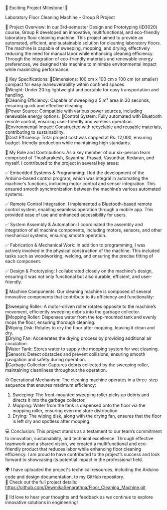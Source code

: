 🚀 Exciting Project Milestone! 🚀

Laboratory Floor Cleaning Machine – Group R Project

🧼 Project Overview:
In our 3rd-semester Design and Prototyping (ID3020) course, Group R developed an innovative, multifunctional, and eco-friendly laboratory floor cleaning machine. This project aimed to provide an automated, efficient, and sustainable solution for cleaning laboratory floors. The machine is capable of sweeping, mopping, and drying, effectively reducing the need for manual labor while enhancing cleaning efficiency. Through the integration of eco-friendly materials and renewable energy preferences, we designed this machine to minimize environmental impact while maximizing performance. 

🧹 Key Specifications:
  🔹Dimensions: 100 cm x 100 cm x 100 cm (or smaller) compact for easy maneuverability within confined spaces.  
  🔹Weight: Under 20 kg lightweight and portable for easy transportation and handling.  
  🔹Cleaning Efficiency: Capable of sweeping a 5 m² area in 30 seconds, ensuring quick and effective cleaning.  
  🔹Power Source: Compatible with various power sources, including renewable energy options. 
  🔹Control System: Fully automated with Bluetooth remote control, ensuring user-friendly and wireless operation.  
  🔹Environmental Impact: Constructed with recyclable and reusable materials, contributing to sustainability.  
  🔹Cost Efficiency: Total project cost was capped at Rs. 12,000, ensuring budget-friendly production while maintaining high standards.  

🤖 My Role and Contributions: 
As a key member of our six-person team comprised of Thusharakesh, Sayantha, Prasad, Vasunthar, Kedaran, and myself. I contributed to the project in several key areas:

 ✅ Embedded Systems & Programming: I led the development of the Arduino-based control program, which was integral in automating the machine's functions, including motor control and sensor integration. This ensured smooth synchronization between the machine’s various automated systems.  

 ✅ Remote Control Integration: I implemented a Bluetooth-based remote control system, enabling seamless operation through a mobile app. This provided ease of use and enhanced accessibility for users.  

 ✅ System Assembly & Automation: I coordinated the assembly and integration of all machine components, including motors, sensors, and other mechanical systems, ensuring smooth operation.  

 ✅ Fabrication & Mechanical Work: In addition to programming, I was actively involved in the physical construction of the machine. This included tasks such as woodworking, welding, and ensuring the precise fitting of each component. 
 
 ✅ Design & Prototyping: I collaborated closely on the machine's design, ensuring it was not only functional but also durable, efficient, and user-friendly.

📱 Machine Components:
Our cleaning machine is composed of several innovative components that contribute to its efficiency and functionality:

 🔹Sweeping Roller: A motor-driven roller rotates opposite to the machine’s movement, efficiently sweeping debris into the garbage collector.  
 🔹Mopping Roller: Dispenses water from the top-mounted tank and evenly mops the floor, ensuring thorough cleaning.  
 🔹Wiping Disk: Rotates to dry the floor after mopping, leaving it clean and dry.  
 🔹Drying Fan: Accelerates the drying process by providing additional air circulation.  
 🔹Water Tank: Stores water to supply the mopping system for wet cleaning.  
 🔹Sensors: Detect obstacles and prevent collisions, ensuring smooth navigation and safety during operation.  
 🔹Garbage Collector: Captures debris collected by the sweeping roller, maintaining cleanliness throughout the operation.

⚙️ Operational Mechanism: 
The cleaning machine operates in a three-step sequence that ensures maximum efficiency:

1. Sweeping: The front-mounted sweeping roller picks up debris and directs it into the garbage collector.  
2. Mopping: Water from the tank is dispensed onto the floor via the mopping roller, ensuring even moisture distribution.  
3. Drying: The wiping disk, along with the drying fan, ensures that the floor is left dry and spotless after mopping.

💻 Conclusion: 
This project stands as a testament to our team’s commitment to innovation, sustainability, and technical excellence. Through effective teamwork and a shared vision, we created a multifunctional and eco-friendly product that reduces labor while enhancing floor cleaning efficiency. I am proud to have contributed to the project’s success and look forward to showcasing its potential impact in the professional field.

🌍 I have uploaded the project's technical resources, including the Arduino code and design documentation, to my GitHub repository.  
🔗 Check out the full project details: https://github.com/DewmikaSenarathna/Floor_Cleaning_Machine.git

🌟 I’d love to hear your thoughts and feedback as we continue to explore innovative solutions in engineering!

